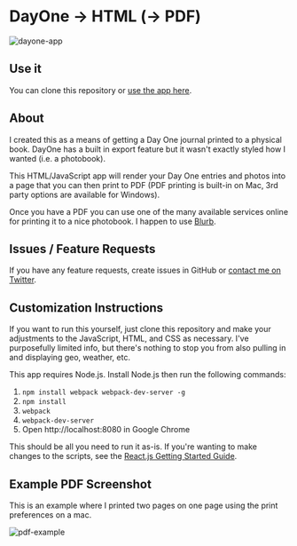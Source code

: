 # DayOne -> HTML (-> PDF)

![dayone-app][4]

## Use it

You can clone this repository or [use the app here][1].

## About

I created this as a means of getting a Day One journal printed to
a physical book. DayOne has a built in export feature but it
wasn't exactly styled how I wanted (i.e. a photobook).

This HTML/JavaScript app will render your Day One entries and
photos into a page that you can then print to PDF (PDF printing is
built-in on Mac, 3rd party options are available for Windows).

Once you have a PDF you can use one of the many available services
online for printing it to a nice photobook. I happen to use
[Blurb][2].

## Issues / Feature Requests

If you have any feature requests, create issues in GitHub or
[contact me on Twitter][3].

## Customization Instructions

If you want to run this yourself, just clone this repository and
make your adjustments to the JavaScript, HTML, and CSS as
necessary. I've purposefully limited info, but there's nothing to
stop you from also pulling in and displaying geo, weather, etc.

This app requires Node.js. Install Node.js then run the following
commands:

1. `npm install webpack webpack-dev-server -g`
2. `npm install`
3. `webpack`
4. `webpack-dev-server`
5. Open http://localhost:8080 in Google Chrome

This should be all you need to run it as-is. If you're wanting to
make changes to the scripts, see the [React.js Getting Started Guide][6].

## Example PDF Screenshot

This is an example where I printed two pages on one page using the
print preferences on a mac.

![pdf-example][5]

[1]: https://dayone.donnierayjones.com
[2]: http://www.blurb.com/pdf-to-book
[3]: https://twitter.com/hidrj
[4]: https://dl.dropboxusercontent.com/u/51737/images/projects/dayone-to-html/app-screenshot.png
[5]: https://dl.dropboxusercontent.com/u/51737/images/projects/dayone-to-html/pdf-example.png
[6]: https://facebook.github.io/react/docs/getting-started.html#offline-transform
